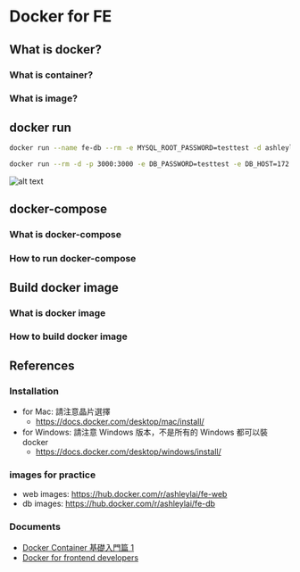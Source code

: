 # Docker for FE

## What is docker?

### What is container?

### What is image?

## docker run

```bash
docker run --name fe-db --rm -e MYSQL_ROOT_PASSWORD=testtest -d ashleylai/fe-db:1

docker run --rm -d -p 3000:3000 -e DB_PASSWORD=testtest -e DB_HOST=172.17.0.3 ashleylai/fe-web:1
```

![alt text](https://github.com/azole/docker-for-fe/blob/main/docs/images/docker-command.png?raw=true)

## docker-compose

### What is docker-compose

### How to run docker-compose

## Build docker image

### What is docker image

### How to build docker image

## References

### Installation

- for Mac: 請注意晶片選擇
  - https://docs.docker.com/desktop/mac/install/
- for Windows: 請注意 Windows 版本，不是所有的 Windows 都可以裝 docker
  - https://docs.docker.com/desktop/windows/install/

### images for practice

- web images: https://hub.docker.com/r/ashleylai/fe-web
- db images: https://hub.docker.com/r/ashleylai/fe-db

### Documents

- [Docker Container 基礎入門篇 1](https://azole.medium.com/docker-container-%E5%9F%BA%E7%A4%8E%E5%85%A5%E9%96%80%E7%AF%87-1-3cb8876f2b14)
- [Docker for frontend developers](https://blog.logrocket.com/docker-for-front-end-developers/)
